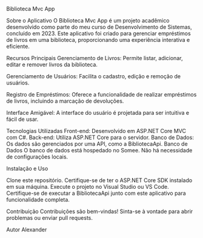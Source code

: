 
Biblioteca Mvc App


Sobre o Aplicativo
O Biblioteca Mvc App é um projeto acadêmico desenvolvido como parte do meu curso de Desenvolvimento de Sistemas, concluído em 2023. Este aplicativo foi criado para gerenciar empréstimos de livros em uma biblioteca, proporcionando uma experiência interativa e eficiente.

Recursos Principais
Gerenciamento de Livros: Permite listar, adicionar, editar e remover livros da biblioteca.

Gerenciamento de Usuários: Facilita o cadastro, edição e remoção de usuários.

Registro de Empréstimos: Oferece a funcionalidade de realizar empréstimos de livros, incluindo a marcação de devoluções.

Interface Amigável: A interface do usuário é projetada para ser intuitiva e fácil de usar.

Tecnologias Utilizadas
Front-end: Desenvolvido em ASP.NET Core MVC com C#.
Back-end: Utiliza ASP.NET Core para o servidor.
Banco de Dados: Os dados são gerenciados por uma API, como a BibliotecaApi.
Banco de Dados
O banco de dados está hospedado no Somee. Não há necessidade de configurações locais.

Instalação e Uso

Clone este repositório.
Certifique-se de ter o ASP.NET Core SDK instalado em sua máquina.
Execute o projeto no Visual Studio ou VS Code.
Certifique-se de executar a BibliotecaApi junto com este aplicativo para funcionalidade completa.

Contribuição
Contribuições são bem-vindas! Sinta-se à vontade para abrir problemas ou enviar pull requests.

Autor
Alexander
